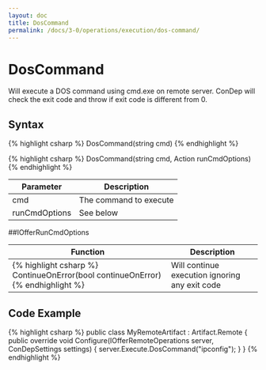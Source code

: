 ```yaml
---
layout: doc
title: DosCommand
permalink: /docs/3-0/operations/execution/dos-command/
---
```


DosCommand
==========

Will execute a DOS command using cmd.exe on remote server. ConDep will check the exit code and throw if exit code is different from 0.

## Syntax

{% highlight csharp %}
DosCommand(string cmd)
{% endhighlight %}

{% highlight csharp %}
DosCommand(string cmd, Action<IOfferRunCmdOptions> runCmdOptions)
{% endhighlight %}

<table>
	<thead>
		<tr>
			<th>Parameter</th>
			<th>Description</th>
		</tr>
	</thead>
	<tbody>
		<tr>
			<td>cmd</td>
			<td>The command to execute</td>
		</tr>
		<tr>
			<td>runCmdOptions</td>
			<td>See below</td>
		</tr>
	</tbody>
</table>

##IOfferRunCmdOptions

<table>
	<thead>
		<tr>
			<th>Function</th>
			<th>Description</th>
		</tr>
	</thead>
	<tbody>
		<tr>
			<td>
{% highlight csharp %}
ContinueOnError(bool continueOnError)
{% endhighlight %}
			</td>
			<td>
				Will continue execution ignoring any exit code
			</td>
		</tr>
	</tbody>
</table>

## Code Example

{% highlight csharp %}
public class MyRemoteArtifact : Artifact.Remote
{
  public override void Configure(IOfferRemoteOperations server, ConDepSettings settings)
  {
    server.Execute.DosCommand("ipconfig");
  }
}
{% endhighlight %}
